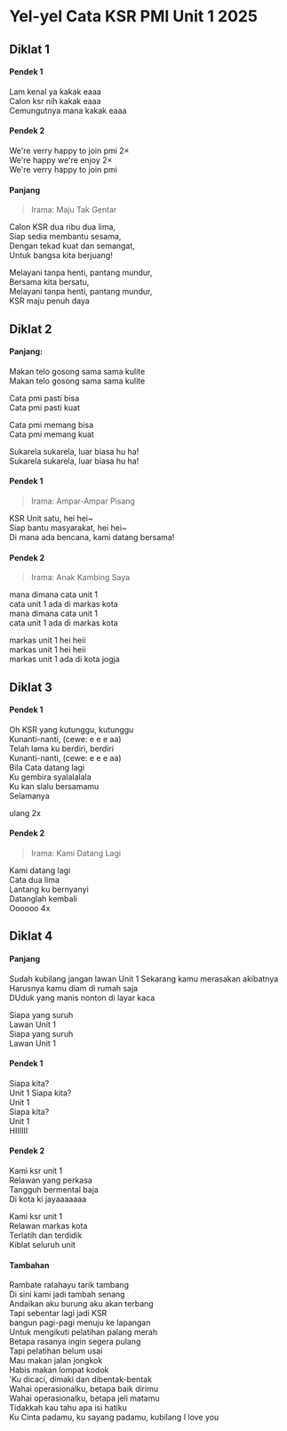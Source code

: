 # Yel-yel Cata KSR PMI Unit 1 2025

## Diklat 1

#### Pendek 1

Lam kenal ya kakak eaaa\
Calon ksr nih kakak eaaa\
Cemungutnya mana kakak eaaa

#### Pendek 2

We're verry happy to join pmi 2×\
We're happy we're enjoy 2×\
We're verry happy to join pmi

#### Panjang

> Irama: Maju Tak Gentar

Calon KSR dua ribu dua lima,\
Siap sedia membantu sesama,\
Dengan tekad kuat dan semangat,\
Untuk bangsa kita berjuang!

Melayani tanpa henti, pantang mundur,\
Bersama kita bersatu,\
Melayani tanpa henti, pantang mundur,\
KSR maju penuh daya

## **Diklat 2**

#### Panjang:

Makan telo gosong sama sama kulite\
Makan telo gosong sama sama kulite

Cata pmi pasti bisa\
Cata pmi pasti kuat

Cata pmi memang bisa\
Cata pmi memang kuat

Sukarela sukarela, luar biasa hu ha!\
Sukarela sukarela, luar biasa hu ha!

#### Pendek 1

> Irama: Ampar-Ampar Pisang

KSR Unit satu, hei hei~\
Siap bantu masyarakat, hei hei~\
Di mana ada bencana, kami datang bersama!

#### Pendek 2

> Irama: Anak Kambing Saya

mana dimana cata unit 1\
cata unit 1 ada di markas kota\
mana dimana cata unit 1\
cata unit 1 ada di markas kota

markas unit 1 hei heii\
markas unit 1 hei heii\
markas unit 1 ada di kota jogja

## **Diklat 3**

#### Pendek 1

Oh KSR yang kutunggu, kutunggu\
Kunanti-nanti, (cewe: e e e aa)\
Telah lama ku berdiri, berdiri\
Kunanti-nanti, (cewe: e e e aa)\
Bila Cata datang lagi\
Ku gembira syalalalala\
Ku kan slalu bersamamu\
Selamanya

ulang 2x

#### Pendek 2

> Irama: Kami Datang Lagi

Kami datang lagi\
Cata dua lima\
Lantang ku bernyanyi\
Datanglah kembali\
Oooooo 4x


## **Diklat 4**

#### Panjang
Sudah kubilang jangan lawan Unit 1
Sekarang kamu merasakan akibatnya\
Harusnya kamu diam di rumah saja\
DUduk yang manis nonton di layar kaca

Siapa yang suruh\
Lawan Unit 1\
Siapa yang suruh\
Lawan Unit 1

#### Pendek 1
Siapa kita?\
Unit 1
Siapa kita?\
Unit 1\
Siapa kita?\
Unit 1\
HIIIIII

#### Pendek 2
Kami ksr unit 1\
Relawan yang perkasa\
Tangguh bermental baja\
Di kota ki jayaaaaaaa

Kami ksr unit 1\
Relawan markas kota\
Terlatih dan terdidik\
Kiblat seluruh unit

#### Tambahan
Rambate ratahayu tarik tambang\
Di sini kami jadi tambah senang\
Andaikan aku burung aku akan terbang\
Tapi sebentar lagi jadi KSR\
bangun pagi-pagi menuju ke lapangan\
Untuk mengikuti pelatihan palang merah\
Betapa rasanya ingin segera pulang\
Tapi pelatihan belum usai\
Mau makan jalan jongkok\
Habis makan lompat kodok\
'Ku dicaci, dimaki dan dibentak-bentak\
Wahai operasionalku, betapa baik dirimu\
Wahai operasionalku, betapa jeli matamu\
Tidakkah kau tahu apa isi hatiku\
Ku Cinta padamu, ku sayang padamu, kubilang I love you